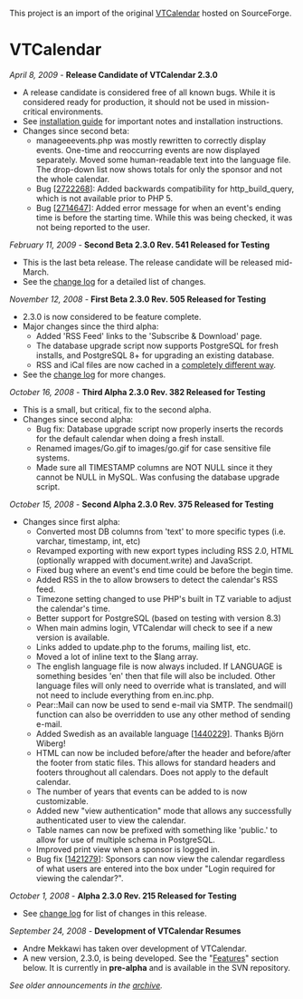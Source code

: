 This project is an import of the original [VTCalendar](http://vtcalendar.sourceforge.net/ "Permalink to VTCalendar") hosted on SourceForge.

# VTCalendar

_April 8, 2009_ \- **Release Candidate of VTCalendar 2.3.0**

* A release candidate is considered free of all known bugs. While it is considered ready for production, it should not be used in mission-critical environments.
* See [installation guide][1] for important notes and installation instructions.
* Changes since second beta:
    * manageeevents.php was mostly rewritten to correctly display events.
One-time and reoccurring events are now displayed separately.
Moved some human-readable text into the language file.
The drop-down list now shows totals for only the sponsor and not the whole calendar.
    * Bug [[2722268][2]]: Added backwards compatibility for http_build_query, which is not available prior to PHP 5.
    * Bug [[2714647][3]]: Added error message for when an event's ending time is before the starting time. While this was being checked, it was not being reported to the user.

_February 11, 2009_ \- **Second Beta 2.3.0 Rev. 541 Released for Testing**

* This is the last beta release. The release candidate will be released mid-March.
* See the [change log][4] for a detailed list of changes.

_November 12, 2008_ \- **First Beta 2.3.0 Rev. 505 Released for Testing**

* 2.3.0 is now considered to be feature complete.
* Major changes since the third alpha:
    * Added 'RSS Feed' links to the 'Subscribe &amp; Download' page.
    * The database upgrade script now supports PostgreSQL for fresh installs, and PostgreSQL 8+ for upgrading an existing database.
    * RSS and iCal files are now cached in a [completely different way][5].
* See the [change log][6] for more changes.

_October 16, 2008_ \- **Third Alpha 2.3.0 Rev. 382 Released for Testing**

* This is a small, but critical, fix to the second alpha.
* Changes since second alpha:
    * Bug fix: Database upgrade script now properly inserts the records for the default calendar when doing a fresh install.
    * Renamed images/Go.gif to images/go.gif for case sensitive file systems.
    * Made sure all TIMESTAMP columns are NOT NULL since it they cannot be NULL in MySQL. Was confusing the database upgrade script.

_October 15, 2008_ \- **Second Alpha 2.3.0 Rev. 375 Released for Testing**

* Changes since first alpha:
    * Converted most DB columns from 'text' to more specific types (i.e. varchar, timestamp, int, etc)
    * Revamped exporting with new export types including RSS 2.0, HTML (optionally wrapped with document.write) and JavaScript.
    * Fixed bug where an event's end time could be before the begin time.
    * Added RSS  in the  to allow browsers to detect the calendar's RSS feed.
    * Timezone setting changed to use PHP's built in TZ variable to adjust the calendar's time.
    * Better support for PostgreSQL (based on testing with version 8.3)
    * When main admins login, VTCalendar will check to see if a new version is available.
    * Links added to update.php to the forums, mailing list, etc.
    * Moved a lot of inline text to the $lang array.
    * The english language file is now always included. If LANGUAGE is something besides 'en' then that file will also be included. Other language files will only need to override what is translated, and will not need to include everything from en.inc.php.
    * Pear::Mail can now be used to send e-mail via SMTP. The sendmail() function can also be overridden to use any other method of sending e-mail.
    * Added Swedish as an available language [[1440229][7]]. Thanks Björn Wiberg!
    * HTML can now be included before/after the header and before/after the footer from static files. This allows for standard headers and footers throughout all calendars. Does not apply to the default calendar.
    * The number of years that events can be added to is now customizable.
    * Added new "view authentication" mode that allows any successfully authenticated user to view the calendar.
    * Table names can now be prefixed with something like 'public.' to allow for use of multiple schema in PostgreSQL.
    * Improved print view when a sponsor is logged in.
    * Bug fix [[1421279][8]]: Sponsors can now view the calendar regardless of what users are entered into the box under "Login required for viewing the calendar?".

_October 1, 2008_ \- **Alpha 2.3.0 Rev. 215 Released for Testing**

* See [change log][9] for list of changes in this release.

_September 24, 2008_ \- **Development of VTCalendar Resumes**

* Andre Mekkawi has taken over development of VTCalendar.
* A new version, 2.3.0, is being developed. See the "[Features][10]" section below.
It is currently in **pre-alpha** and is available in the SVN repository.

_See older announcements in the [archive][11]._

[1]: http://vtcalendar.sourceforge.net/docs/install/2.3.0.php
[2]: https://sourceforge.net/tracker/?func=detail&amp;aid=2722268&amp;group_id=131443&amp;atid=721062
[3]: https://sourceforge.net/tracker/?func=detail&amp;aid=2714647&amp;group_id=131443&amp;atid=721062
[4]: http://vtcalendar.sourceforge.net/docs/changelog.php#2_3_0Rev541
[5]: http://vtcalendar.sourceforge.net/docs/cache/index.php
[6]: http://vtcalendar.sourceforge.net/docs/changelog.php#2_3_0Rev505
[7]: https://sourceforge.net/tracker/index.php?func=detail&amp;aid=1440229&amp;group_id=131443&amp;atid=721065
[8]: https://sourceforge.net/tracker/index.php?func=detail&amp;aid=1421279&amp;group_id=131443&amp;atid=721062
[9]: http://vtcalendar.sourceforge.net/docs/changelog.php#2_3_0Rev215
[10]: http://vtcalendar.sourceforge.net#Features
[11]: http://vtcalendar.sourceforge.net/announcements/index.php
  
